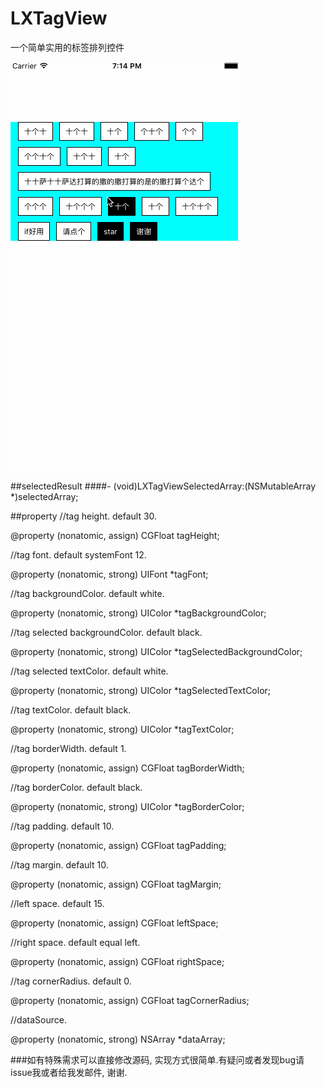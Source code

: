 # LXTagView
一个简单实用的标签排列控件

![image](https://github.com/liuxu0718/LXTagView/blob/master/LXTagView.gif)


##selectedResult
####- (void)LXTagViewSelectedArray:(NSMutableArray *)selectedArray;


##property
//tag height. default 30.

@property (nonatomic, assign) CGFloat tagHeight;

//tag font. default systemFont 12.

@property (nonatomic, strong) UIFont *tagFont;

//tag backgroundColor. default white.

@property (nonatomic, strong) UIColor *tagBackgroundColor;

//tag selected backgroundColor. default black.

@property (nonatomic, strong) UIColor *tagSelectedBackgroundColor;

//tag selected textColor. default white.

@property (nonatomic, strong) UIColor *tagSelectedTextColor;

//tag textColor. default black.

@property (nonatomic, strong) UIColor *tagTextColor;

//tag borderWidth. default 1.

@property (nonatomic, assign) CGFloat tagBorderWidth;

//tag borderColor. default black.

@property (nonatomic, strong) UIColor *tagBorderColor;

//tag padding. default 10.

@property (nonatomic, assign) CGFloat tagPadding;

//tag margin. default 10.

@property (nonatomic, assign) CGFloat tagMargin;

//left space. default 15.

@property (nonatomic, assign) CGFloat leftSpace;

//right space. default equal left.

@property (nonatomic, assign) CGFloat rightSpace;

//tag cornerRadius. default 0.

@property (nonatomic, assign) CGFloat tagCornerRadius;

//dataSource.

@property (nonatomic, strong) NSArray *dataArray;

###如有特殊需求可以直接修改源码, 实现方式很简单.有疑问或者发现bug请issue我或者给我发邮件, 谢谢.